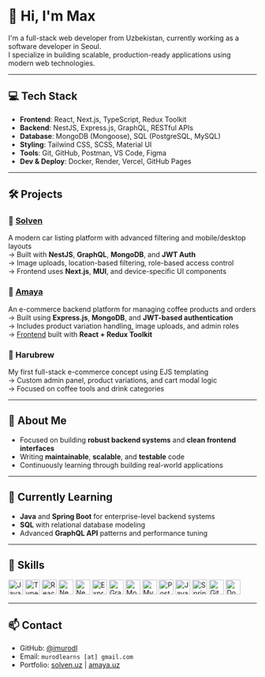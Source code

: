 # 👋 Hi, I'm Max

I'm a full-stack web developer from Uzbekistan, currently working as a software developer in Seoul.  
I specialize in building scalable, production-ready applications using modern web technologies.

---

## 💻 Tech Stack

- **Frontend**: React, Next.js, TypeScript, Redux Toolkit
- **Backend**: NestJS, Express.js, GraphQL, RESTful APIs
- **Database**: MongoDB (Mongoose), SQL (PostgreSQL, MySQL)
- **Styling**: Tailwind CSS, SCSS, Material UI
- **Tools**: Git, GitHub, Postman, VS Code, Figma
- **Dev & Deploy**: Docker, Render, Vercel, GitHub Pages

---

## 🛠 Projects

### 🔹 [Solven](http://solven.uz)
A modern car listing platform with advanced filtering and mobile/desktop layouts  
→ Built with **NestJS**, **GraphQL**, **MongoDB**, and **JWT Auth**  
→ Image uploads, location-based filtering, role-based access control  
→ Frontend uses **Next.js**, **MUI**, and device-specific UI components

### 🔹 [Amaya](http://amaya.uz)
An e-commerce backend platform for managing coffee products and orders  
→ Built using **Express.js**, **MongoDB**, and **JWT-based authentication**  
→ Includes product variation handling, image uploads, and admin roles  
→ [Frontend](https://imurodl.github.io/coffee-react) built with **React + Redux Toolkit**

### 🔹 Harubrew  
My first full-stack e-commerce concept using EJS templating  
→ Custom admin panel, product variations, and cart modal logic  
→ Focused on coffee tools and drink categories

---

## 🧠 About Me

- Focused on building **robust backend systems** and **clean frontend interfaces**
- Writing **maintainable**, **scalable**, and **testable** code
- Continuously learning through building real-world applications

---

## 🚀 Currently Learning

- **Java** and **Spring Boot** for enterprise-level backend systems
- **SQL** with relational database modeling
- Advanced **GraphQL API** patterns and performance tuning

---

## 🧰 Skills

<p align="left">
  <img src="https://cdn.jsdelivr.net/gh/devicons/devicon/icons/javascript/javascript-original.svg" height="30" alt="JavaScript" />
  <img src="https://cdn.jsdelivr.net/gh/devicons/devicon/icons/typescript/typescript-original.svg" height="30" alt="TypeScript" />
  <img src="https://cdn.jsdelivr.net/gh/devicons/devicon/icons/react/react-original.svg" height="30" alt="React" />
  <img src="https://cdn.jsdelivr.net/gh/devicons/devicon/icons/nextjs/nextjs-original.svg" height="30" alt="Next.js" />
  <img src="https://cdn.jsdelivr.net/gh/devicons/devicon/icons/nestjs/nestjs-plain.svg" height="30" alt="NestJS" />
  <img src="https://cdn.jsdelivr.net/gh/devicons/devicon/icons/express/express-original.svg" height="30" alt="Express.js" />
  <img src="https://cdn.jsdelivr.net/gh/devicons/devicon/icons/graphql/graphql-plain.svg" height="30" alt="GraphQL" />
  <img src="https://cdn.jsdelivr.net/gh/devicons/devicon/icons/mongodb/mongodb-original.svg" height="30" alt="MongoDB" />
  <img src="https://cdn.jsdelivr.net/gh/devicons/devicon/icons/mysql/mysql-original.svg" height="30" alt="MySQL" />
  <img src="https://cdn.jsdelivr.net/gh/devicons/devicon/icons/postgresql/postgresql-original.svg" height="30" alt="PostgreSQL" />
  <img src="https://cdn.jsdelivr.net/gh/devicons/devicon/icons/java/java-original.svg" height="30" alt="Java" />
  <img src="https://cdn.jsdelivr.net/gh/devicons/devicon/icons/spring/spring-original.svg" height="30" alt="Spring Boot" />
  <img src="https://cdn.jsdelivr.net/gh/devicons/devicon/icons/git/git-original.svg" height="30" alt="Git" />
  <img src="https://cdn.jsdelivr.net/gh/devicons/devicon/icons/docker/docker-original.svg" height="30" alt="Docker" />
</p>

---

## 📫 Contact

- GitHub: [@imurodl](https://github.com/imurodl)  
- Email: `murodlearns [at] gmail.com`  
- Portfolio: [solven.uz](http://solven.uz) | [amaya.uz](http://amaya.uz)
